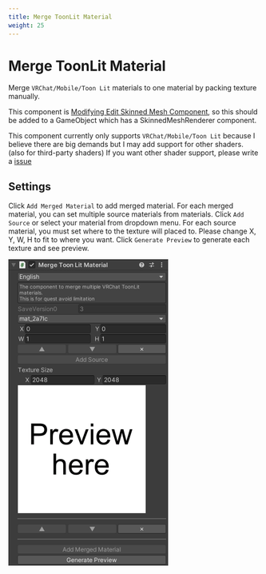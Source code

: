 ```yaml
---
title: Merge ToonLit Material
weight: 25
---
```


# Merge ToonLit Material

Merge `VRChat/Mobile/Toon Lit` materials to one material by packing texture manually.

This component is [Modifying Edit Skinned Mesh Component](../../component-kind/edit-skinned-mesh-components#modifying-component), so this should be added to a GameObject which has a SkinnedMeshRenderer component.

This component currently only supports `VRChat/Mobile/Toon Lit` because I believe there are big demands
but I may add support for other shaders. (also for third-party shaders)
If you want other shader support, please write a [issue][issue]

## Settings

Click `Add Merged Material` to add merged material.
For each merged material, you can set multiple source materials from materials.
Click `Add Source` or select your material from dropdown menu.
For each source material, you must set where to the texture will placed to.
Please change X, Y, W, H to fit to where you want.
Click `Generate Preview` to generate each texture and see preview.

![component.png](component.png)

[issue]: https://github.com/anatawa12/AvatarOptimizer/issues/new/choose

